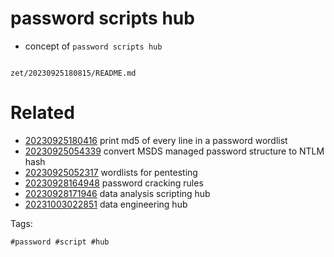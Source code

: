 # password scripts hub

- concept of `password scripts hub`

```
```

` zet/20230925180815/README.md `

# Related

- [20230925180416](/zet/20230925180416/README.md) print md5 of every line in a password wordlist
- [20230925054339](/zet/20230925054339/README.md) convert MSDS managed password structure to NTLM hash
- [20230925052317](/zet/20230925052317/README.md) wordlists for pentesting
- [20230928164948](/zet/20230928164948/README.md) password cracking rules
- [20230928171946](/zet/20230928171946/README.md) data analysis scripting hub
- [20231003022851](/zet/20231003022851/README.md) data engineering hub

Tags:

    #password #script #hub
